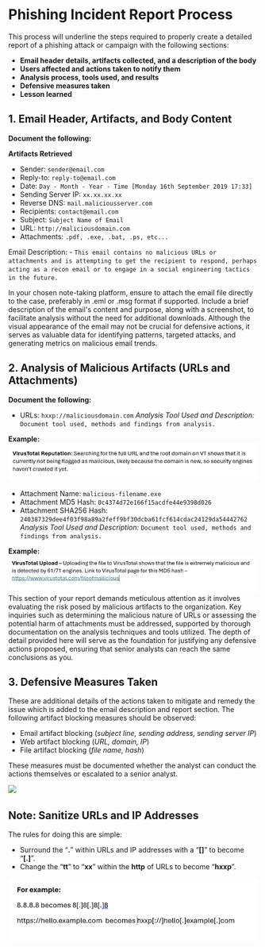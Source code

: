 

# Phishing Incident Report Process
This process will underline the steps required to properly create a detailed report of a phishing attack or campaign with the following sections:

- **Email header details, artifacts collected, and a description of the body**
- **Users affected and actions taken to notify them**
- **Analysis process, tools used, and results**
- **Defensive measures taken**
- **Lesson learned**

## 1. Email Header, Artifacts, and Body Content
**Document the following:**

**Artifacts Retrieved**
- Sender: `sender@email.com`
- Reply-to: `reply-to@email.com`
- Date: `Day - Month - Year - Time [Monday 16th September 2019 17:33]`
- Sending Server IP: `xx.xx.xx.xx`
- Reverse DNS: `mail.maliciousserver.com`
- Recipients: `contact@email.com`
- Subject: `Subject Name of Email`
- URL: `http://maliciousdomain.com`
- Attachments: `.pdf, .exe, .bat, .ps, etc...`

Email Description: - `This email contains no malicious URLs or attachments and is attempting to get the recipient to respond, perhaps acting as a recon email or to engage in a social engineering tactics in the future. `

In your chosen note-taking platform, ensure to attach the email file directly to the case, preferably in .eml or .msg format if supported. Include a brief description of the email's content and purpose, along with a screenshot, to facilitate analysis without the need for additional downloads. Although the visual appearance of the email may not be crucial for defensive actions, it serves as valuable data for identifying patterns, targeted attacks, and generating metrics on malicious email trends.

## 2. Analysis of Malicious Artifacts (URLs and Attachments)
**Document the following:**

- URLs: `hxxp://maliciousdomain.com`
*Analysis Tool Used and Description:* `Document tool used, methods and findings from analysis.`

**Example:** 
![](images/20240509213204.png)

- Attachment Name: `malicious-filename.exe`
- Attachment MD5 Hash: `0c4374d72e166f15acdfe44e9398d026`
- Attachment SHA256 Hash: `240387329dee4f03f98a89a2feff9bf30dcba61fcf614cdac24129da54442762`
*Analysis Tool Used and Description:* `Document tool used, methods and findings from analysis.`

**Example:** 
![](images/20240509213427.png)
This section of your report demands meticulous attention as it involves evaluating the risk posed by malicious artifacts to the organization. Key inquiries such as determining the malicious nature of URLs or assessing the potential harm of attachments must be addressed, supported by thorough documentation on the analysis techniques and tools utilized. The depth of detail provided here will serve as the foundation for justifying any defensive actions proposed, ensuring that senior analysts can reach the same conclusions as you. 

## 3. Defensive Measures Taken
These are additional details of the actions taken to mitigate and remedy the issue which is added to the email description and report section. The following artifact blocking measures should be observed:

- Email artifact blocking (*subject line, sending address, sending server IP*)
- Web artifact blocking (*URL, domain, IP*)
- File artifact blocking (*file name, hash*)

These measures must be documented whether the analyst can conduct the actions themselves or escalated to a senior analyst.

![](20240509213051.png)

## Note: Sanitize URLs and IP Addresses

The rules for doing this are simple:

- Surround the “**.**” within URLs and IP addresses with a “**[]**” to become “**[.]**”.
- Change the “**tt**” to “**xx**” within the **http** of URLs to become “**hxxp**”.

![](images/20240509221738.png)

